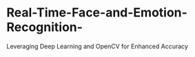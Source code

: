 # Real-Time-Face-and-Emotion-Recognition-
Leveraging Deep Learning and OpenCV for Enhanced Accuracy
